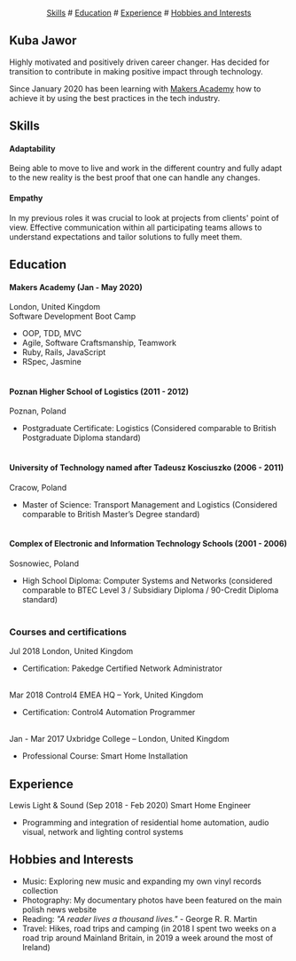 <p align="center">
<a href="#skills">Skills</a> #
<a href="#education">Education</a> #
<a href="#experience">Experience</a> #
<a href="#hobbies-and-interests">Hobbies and Interests</a>
</p>

## Kuba Jawor

Highly motivated and positively driven career changer. Has decided for transition to contribute in making positive impact through technology.

Since January 2020 has been learning with [Makers Academy](https://makers.tech) how to achieve it by using the best practices in the tech industry.

## Skills

#### Adaptability
Being able to move to live and work in the different country and fully adapt to the new reality is the best proof that one can handle any changes.

#### Empathy
In my previous roles it was crucial to look at projects from clients' point of view. Effective communication within all participating teams allows to understand expectations and tailor solutions to fully meet them.

## Education

#### Makers Academy (Jan - May 2020)
London, United Kingdom</br>
Software Development Boot Camp

- OOP, TDD, MVC
- Agile, Software Craftsmanship, Teamwork
- Ruby, Rails, JavaScript
- RSpec, Jasmine </br></br>

#### Poznan Higher School of Logistics (2011 - 2012)
Poznan, Poland
- Postgraduate Certificate: Logistics
(Considered comparable to British Postgraduate Diploma standard)</br></br>

#### University of Technology named after Tadeusz Kosciuszko (2006 - 2011)
Cracow, Poland
- Master of Science: Transport Management and Logistics
(Considered comparable to British Master’s Degree standard)</br></br>

#### Complex of Electronic and Information Technology Schools (2001 - 2006)
Sosnowiec, Poland
- High School Diploma: Computer Systems and Networks
(considered comparable to BTEC Level 3 / Subsidiary Diploma / 90-Credit Diploma standard)</br></br>

### Courses and certifications

Jul 2018
London, United Kingdom
- Certification: Pakedge Certified Network Administrator</br></br>

Mar 2018
Control4 EMEA HQ – York, United Kingdom
- Certification: Control4 Automation Programmer</br></br>

Jan - Mar 2017 
Uxbridge College – London, United Kingdom
- Professional Course: Smart Home Installation

## Experience

Lewis Light & Sound (Sep 2018 - Feb 2020)
Smart Home Engineer
- Programming and integration of residential home automation, audio visual, network and lighting control systems

## Hobbies and Interests
- Music: Exploring new music and expanding my own vinyl records collection
- Photography: My documentary photos have been featured on the main polish news website
- Reading: *"A reader lives a thousand lives."* - George R. R. Martin
- Travel: Hikes, road trips and camping (in 2018 I spent two weeks on a road trip around Mainland Britain, in 2019 a week around the most of Ireland)

